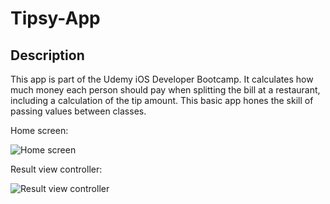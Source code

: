 # Tipsy-App

## Description

This app is part of the Udemy iOS Developer Bootcamp. It calculates how much money each person should pay when splitting the bill at a restaurant, including a calculation of the tip amount. This basic app hones the skill of passing values between classes. 

Home screen:

![Home screen](https://user-images.githubusercontent.com/120228798/229048920-16ef86f3-5458-4e99-a612-a076cb8a2e22.png)

Result view controller:

![Result view controller](https://user-images.githubusercontent.com/120228798/229048986-453b7b68-ccc0-4e23-b5f5-53e3d7258108.png)
